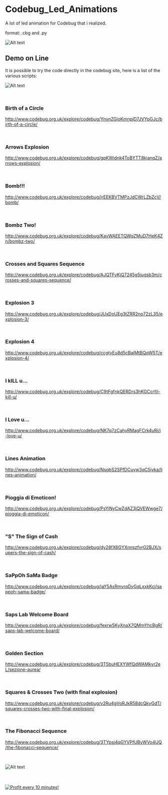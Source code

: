 # Codebug_Led_Animations
A lot of led animation for Codebug that i realized. 

format: .cbg and .py

![Alt text](https://raw.githubusercontent.com/JonnyBanana/Codebug_Led_Animations/master/IMG/codebug.png)


<h2>Demo on Line</h2>

It is possible to try the code directly in the codebug site, here is a list of the various scripts:


![Alt text](https://github.com/JonnyBanana/Codebug_Led_Animations/blob/master/IMG/giphy.gif)

</BR>

<h3>Birth of a Circle</h3>

http://www.codebug.org.uk/explore/codebug/YnynZGioKmnpjD7JVYpGJc/birth-of-a-circle/

</BR>

<h3>Arrows Explosion</h3>

http://www.codebug.org.uk/explore/codebug/gpKWidnk4ToBYTT8kjanqZ/arrows-explosion/


</BR>

<h3>Bomb!!!</h3>

http://www.codebug.org.uk/explore/codebug/jrEEKBVTMPzJdCWrLZbZcV/bomb/


</BR>


<h3>Bombz Two!</h3>

http://www.codebug.org.uk/explore/codebug/KavWAEETQWqZMuD7HeK4Zn/bombz-two/


</BR>

<h3>Crosses and Squares Sequence</h3>

http://www.codebug.org.uk/explore/codebug/AJQTFvKjQ7245g5jugsb3m/crosses-and-squares-sequence/


</BR>

<h3>Explosion 3</h3>

http://www.codebug.org.uk/explore/codebug/JUxDoUEg3tZRR2no72zL35/explosion-3/


</BR>

<h3>Explosion 4</h3>

http://www.codebug.org.uk/explore/codebug/ccgtyEu8d5cBajMtBQqW5T/explosion-4/


</BR>

<h3>I kILL u...</h3>

http://www.codebug.org.uk/explore/codebug/C9tFgfnkQERDrs3hKGCcrf/i-kill-u/


</BR>

<h3>I Love u...</h3>

http://www.codebug.org.uk/explore/codebug/NK7q7zCahyRMagFCrk4uRi/i-love-u/


</BR>

<h3>Lines Animation</h3>

http://www.codebug.org.uk/explore/codebug/NsqbS2SPfDCuyw3qC5jvka/lines-animation/


</BR>

<h3>Pioggia di Emoticon!</h3>

http://www.codebug.org.uk/explore/codebug/PsYiNyCwZdAZ3jQVEWwge7/pioggia-di-emoticon/


</BR>

<h3>"S" The Sign of Cash</h3>

http://www.codebug.org.uk/explore/codebug/dy28fX6GYXnnszfvrG2BJX/supers-the-sign-of-cash/


</BR>

<h3>SaPpOh SaMa Badge</h3>

http://www.codebug.org.uk/explore/codebug/jaY5AsRmvrqDyGqLxxkKcj/sappoh-sama-badge/


</BR>

<h3>Saps Lab Welcome Board</h3>

http://www.codebug.org.uk/explore/codebug/fexrw5KyXnaX7QMmYhcBgR/saps-lab-welcome-board/


</BR>

<h3>Golden Section</h3>

http://www.codebug.org.uk/explore/codebug/3T5buHEXYWfQdWAMkyr2eL/sezione-aurea/


</BR>

<h3>Squares & Crosses Two (with final explosion)</h3>

http://www.codebug.org.uk/explore/codebug/v2Ru4gVoRJkR58dcQkyGdT/squares-crosses-two-with-final-explosion/


</BR>

<h3>The Fibonacci Sequence</h3>

http://www.codebug.org.uk/explore/codebug/3TYpsj4qGYVPfUByWVo4UQ/the-fibonacci-sequence/


</BR>

![Alt text](https://media.giphy.com/media/1hMgA3XGdxiOqRUhoE/giphy.gif)

</BR>



</BR>

<a href="https://golden-farm.biz/?r=1673249" target="_blank">
<img src="https://golden-farm.biz/images/promo/en/728x90.gif"
alt="Profit every 10 minutes!"></a>


